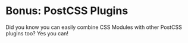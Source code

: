 # Bonus: PostCSS Plugins

Did you know you can easily combine CSS Modules with other PostCSS plugins too? Yes you can!
